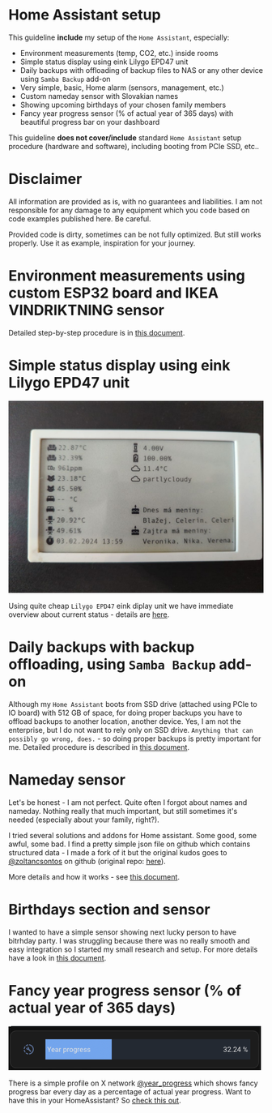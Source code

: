 # Home Assistant setup

This guideline **include** my setup of the `Home Assistant`, especially:
- Environment measurements (temp, CO2, etc.) inside rooms
- Simple status display using eink Lilygo EPD47 unit
- Daily backups with offloading of backup files to NAS or any other device using `Samba Backup` add-on
- Very simple, basic, Home alarm (sensors, management, etc.)
- Custom nameday sensor with Slovakian names
- Showing upcoming birthdays of your chosen family members
- Fancy year progress sensor (% of actual year of 365 days) with beautiful progress bar on your dashboard

This guideline **does not cover/include** standard `Home Assistant` setup procedure (hardware and software), including booting from PCIe SSD, etc..

# Disclaimer

All information are provided as is, with no guarantees and liabilities. I am not responsible for any damage to any equipment which you code based on code examples published here. Be careful. 

Provided code is dirty, sometimes can be not fully optimized. But still works properly. Use it as example, inspiration for your journey.

# Environment measurements using custom ESP32 board and IKEA VINDRIKTNING sensor

Detailed step-by-step procedure is in [this document](./laskakit-vindriktning.md).

# Simple status display using eink Lilygo EPD47 unit

![eInk display](./eink-display/images/20240203_140140_5220491365269653277.jpg)

Using quite cheap `Lilygo EPD47` eink diplay unit we have immediate overview about current status - details are [here](./eink-display/README.md).

# Daily backups with backup offloading, using `Samba Backup` add-on

Although my `Home Assistant` boots from SSD drive (attached using PCIe to IO board) with 512 GB of space, for doing proper backups you have to offload backups to another location, another device. Yes, I am not the enterprise, but I do not want to rely only on SSD drive. `Anything that can possibly go wrong, does.` - so doing proper backups is pretty important for me. Detailed procedure is described in [this document](./backup-offloading-samba.md).

# Nameday sensor

Let's be honest - I am not perfect. Quite often I forgot about names and nameday. Nothing really that much important, but still sometimes it's needed (especially about your family, right?).

I tried several solutions and addons for Home assistant. Some good, some awful, some bad. I find a pretty simple json file on github which contains structured data - I made a fork of it but the original kudos goes to [@zoltancsontos](https://github.com/zoltancsontos) on github (original repo: [here](https://github.com/zoltancsontos/slovak-name-days-json)).

More details and how it works - see [this document](./nameday-sensor/README.md).

# Birthdays section and sensor

I wanted to have a simple sensor showing next lucky person to have bitrhday party. I was struggling because there was no really smooth and easy integration so I started my small research and setup. For more details have a look in [this document](./birthdays-sensor.md).

# Fancy year progress sensor (% of actual year of 365 days)

![Progress of the year](./year-progress/images/Screenshot%202024-04-28%20at%2020.34.06.png)

There is a simple profile on X network [@year_progress](https://twitter.com/year_progress?) which shows fancy progress bar every day as a percentage of actual year progress. Want to have this in your HomeAssistant? So [check this out](./year-progress/year-progress.md).
<br>